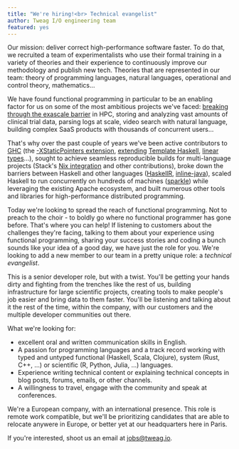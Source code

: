 ```yaml
---
title: "We're hiring!<br> Technical evangelist"
author: Tweag I/O engineering team
featured: yes
---
```


Our mission: deliver correct high-performance software faster. To do
that, we recruited a team of experimentalists who use their formal
training in a variety of theories and their experience to continuously
improve our methodology and publish new tech. Theories that are
represented in our team: theory of programming languages, natural
languages, operational and control theory, mathematics...

We have found functional programming in particular to be an enabling
factor for us on some of the most ambitious projects we've
faced: [breaking through the exascale barrier][sage] in HPC, storing
and analyzing vast amounts of clinical trial data, parsing logs at
scale, video search with natural language, building complex SaaS
products with thousands of concurrent users...

That's why over the past couple of years we've been active
contributors to [GHC][ghc]
(the
[-XStaticPointers extension][staticptr],
[extending][th-reify] [Template Haskell][addmodcstub],
[linear types][linear-types]...), sought to achieve seamless
reproducible builds for multi-language projects
(Stack's [Nix integration][stack-nix] and other contributions), broke
down the barriers between Haskell and other languages
([HaskellR][haskellr], [inline-java][inline-java]), scaled Haskell to
run concurrently on hundreds of machines ([sparkle][sparkle]) while
leveraging the existing Apache ecosystem, and built numerous other
tools and libraries for high-performance distributed programming.

Today we're looking to spread the reach of functional programming. Not
to preach to the choir - to boldly go where no functional programmer
has gone before. That's where you can help! If listening to customers
about the challenges they're facing, talking to them about your
experience using functional programming, sharing your success stories
and coding a bunch sounds like your idea of a good day, we have just
the role for you. We're looking to add a new member to our team in
a pretty unique role: a *technical evangelist*.

This is a senior developer role, but with a twist. You'll be getting
your hands dirty and fighting from the trenches like the rest of us,
building infrastructure for large scientific projects, creating tools
to make people's job easier and bring data to them faster. You'll be
listening and talking about it the rest of the time, within the
company, with our customers and the multiple developer communities out
there.

What we're looking for:

* excellent oral and written communication skills in English.
* A passion for programming languages and a track record working with typed and untyped functional (Haskell, Scala, Clojure), system (Rust, C++, ...) or scientific (R, Python, Julia, ...) languages.
* Experience writing technical content or explaining technical concepts in blog posts, forums, emails, or other channels.
* A willingness to travel, engage with the community and speak at conferences.

We're a European company, with an international presence. This role is
remote work compatible, but we'll be prioritizing candidates that are
able to relocate anywere in Europe, or better yet at our headquarters
here in Paris.

If you're interested, shoot us an email
at [jobs@tweag.io](mailto:jobs@tweag.io).

[sage]: http://www.sagestorage.eu/about/overview
[ghc]: https://www.haskell.org/ghc/
[staticptr]: https://ocharles.org.uk/blog/guest-posts/2014-12-23-static-pointers.html
[th-reify]: https://ghc.haskell.org/trac/ghc/ticket/11832
[addmodcstub]: https://ghc.haskell.org/trac/ghc/ticket/13237
[linear-types]: https://www.microsoft.com/en-us/research/publication/retrofitting-linear-types/
[stack-nix]: https://docs.haskellstack.org/en/stable/nix_integration/
[haskellr]: https://tweag.github.io/HaskellR/
[inline-java]: https://github.com/tweag/inline-java
[sparkle]: https://github.com/tweag/sparkle
